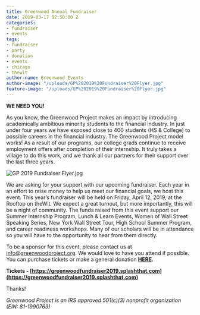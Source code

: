 ```yaml
---
title: Greenwood Annual Fundraiser
date: 2019-03-17 02:50:00 Z
categories:
- fundraiser
- events
tags:
- fundraiser
- party
- donation
- events
- chicago
- thewit
author-name: Greenwood Events
author-image: "/uploads/GP%202019%20Fundraiser%20Flyer.jpg"
feature-image: "/uploads/GP%202019%20Fundraiser%20Flyer.jpg"
---
```


**WE NEED YOU!**

As you know, the Greenwood Project makes an impact by introducing academically ambitious minority students to the financial industry. In just under four years we have exposed close to 400 students (HS & College) to possible careers in the financial industry. The Greenwood Project model works! As a result of our programs, our college grads continue to receive employment offers after completion of their internship. It truly takes a village to do this work, and we thank all our partners for their support over the last three years.

![GP 2019 Fundraiser Flyer.jpg](/uploads/GP%202019%20Fundraiser%20Flyer.jpg)

We are asking for your support with our upcoming fundraiser. Each year in an effort to raise money to help us meet our financial goals, we host this event. This year’s fundraiser will be held on Friday, April 12, 2019, at the Rooftop on theWit. We expect a great turnout, but more importantly, this will be a night of community. The funds raised from this event support our Summer Internship Program, Lunch & Learn Events, Women of Wall Street Speaking Series, New York Wall Street Tour, High School Summer Program, and career readiness workshops. Many of our scholars will be in attendance so you will have to the opportunity to hear from them directly.

To be a sponsor for this event, please contact us at info@greenwoodproject.org.  We would love to have you attend if possible. You can purchase tickets or make a general donation **[HERE](https://greenwoodfundraiser2019.splashthat.com/).**

**Tickets - [https://greenwoodfundraiser2019.splashthat.com](https://greenwoodfundraiser2019.splashthat.com)**

Thanks!

*Greenwood Project is an IRS approved 501(c)(3) nonprofit organization (EIN: 81-1990763)*